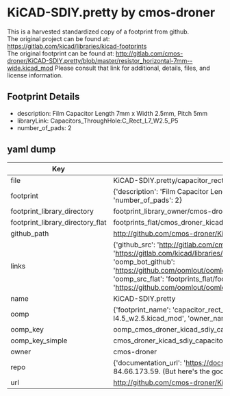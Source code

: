 # KiCAD-SDIY.pretty by cmos-droner  
This is a harvested standardized copy of a footprint from github.  
The original project can be found at:  
https://gitlab.com/kicad/libraries/kicad-footprints  
The original footprint can be found at:
http://gitlab.com/cmos-droner/KiCAD-SDIY.pretty/blob/master/resistor_horizontal-7mm--wide.kicad_mod
Please consult that link for additional, details, files, and license information.  
## Footprint Details
* description: Film Capacitor Length 7mm x Width 2.5mm, Pitch 5mm  
* libraryLink: Capacitors_ThroughHole:C_Rect_L7_W2.5_P5  
* number_of_pads: 2  
## yaml dump  
| Key | Value |  
| --- | --- |  
| file | KiCAD-SDIY.pretty/capacitor_rect-l4.5_w2.5.kicad_mod |  
| footprint | {'description': 'Film Capacitor Length 7mm x Width 2.5mm, Pitch 5mm', 'libraryLink': 'Capacitors_ThroughHole:C_Rect_L7_W2.5_P5', 'number_of_pads': 2} |  
| footprint_library_directory | footprint_library_owner/cmos-droner_KiCAD-SDIY.pretty |  
| footprint_library_directory_flat | footprints_flat/cmos_droner_kicad_sdiy_capacitor_rect_l4_5_w2_5/working |  
| github_path | http://github.com/cmos-droner/KiCAD-SDIY.pretty/blob/master/capacitor_rect-l4.5_w2.5.kicad_mod |  
| links | {'github_src': 'http://gitlab.com/cmos-droner/KiCAD-SDIY.pretty/blob/master/resistor_horizontal-7mm--wide.kicad_mod', 'github_src_repo': 'https://gitlab.com/kicad/libraries/kicad-footprints', 'oomp_bot': 'footprints/cmos_droner_kicad_sdiy_capacitor_rect_l4_5_w2_5/working', 'oomp_bot_github': 'https://github.com/oomlout/oomlout_oomp_footprint_bot/tree/main/footprints/cmos_droner_kicad_sdiy_capacitor_rect_l4_5_w2_5/working', 'oomp_src_flat': 'footprints_flat/footprints_flat/cmos_droner_kicad_sdiy_capacitor_rect_l4_5_w2_5/working', 'oomp_src_flat_github': 'https://github.com/oomlout/oomlout_oomp_footprint_src/tree/main/footprints_flat/cmos_droner_kicad_sdiy_capacitor_rect_l4_5_w2_5/working'} |  
| name | KiCAD-SDIY.pretty |  
| oomp | {'footprint_name': 'capacitor_rect_l4_5_w2_5', 'library_name': 'kicad_sdiy', 'original_filename': 'KiCAD-SDIY.pretty/capacitor_rect-l4.5_w2.5.kicad_mod', 'owner_name': 'cmos_droner'} |  
| oomp_key | oomp_cmos_droner_kicad_sdiy_capacitor_rect_l4_5_w2_5 |  
| oomp_key_simple | cmos_droner_kicad_sdiy_capacitor_rect_l4_5_w2_5 |  
| owner | cmos-droner |  
| repo | {'documentation_url': 'https://docs.github.com/rest/overview/resources-in-the-rest-api#rate-limiting', 'message': "API rate limit exceeded for 84.66.173.59. (But here's the good news: Authenticated requests get a higher rate limit. Check out the documentation for more details.)"} |  
| url | http://github.com/cmos-droner/KiCAD-SDIY.pretty |  

